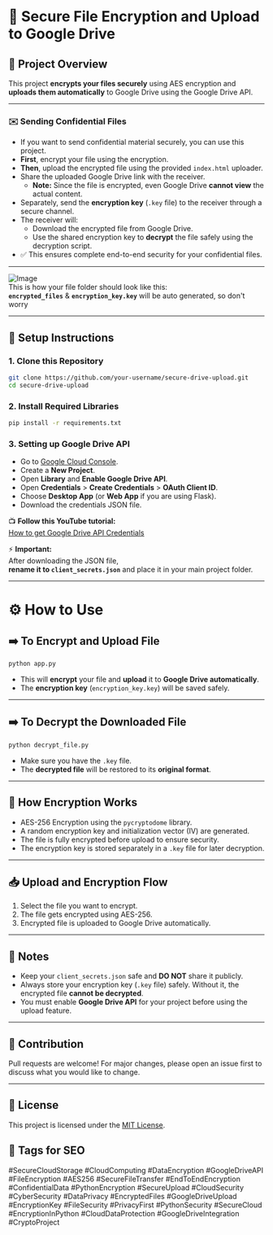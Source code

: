 # 🚀 Secure File Encryption and Upload to Google Drive

## 📜 Project Overview
This project **encrypts your files securely** using AES encryption and **uploads them automatically** to Google Drive using the Google Drive API.

---

### ✉️ Sending Confidential Files 

- If you want to send confidential material securely, you can use this project.
- **First**, encrypt your file using the encryption.
- **Then**, upload the encrypted file using the provided `index.html` uploader.
- Share the uploaded Google Drive link with the receiver.
  - **Note:** Since the file is encrypted, even Google Drive **cannot view** the actual content.
- Separately, send the **encryption key** (`.key` file) to the receiver through a secure channel.
- The receiver will:
  - Download the encrypted file from Google Drive.
  - Use the shared encryption key to **decrypt** the file safely using the decryption script.
- ✅ This ensures complete end-to-end security for your confidential files.

---

![Image](https://github.com/user-attachments/assets/7c23b7a0-1b11-4bd5-b7fd-ec5f2e88944b)  
This is how your file folder should look like this:  
 **`encrypted_files`**  &  **`encryption_key.key`** will be auto generated, so don't worry 
 
---

## 🔧 Setup Instructions

### 1. Clone this Repository
```bash
git clone https://github.com/your-username/secure-drive-upload.git
cd secure-drive-upload
```

### 2. Install Required Libraries
```bash
pip install -r requirements.txt
```

### 3. Setting up Google Drive API
- Go to [Google Cloud Console](https://console.developers.google.com/).
- Create a **New Project**.
- Open **Library** and **Enable Google Drive API**.
- Open **Credentials** > **Create Credentials** > **OAuth Client ID**.
- Choose **Desktop App** (or **Web App** if you are using Flask).
- Download the credentials JSON file.

📺 **Follow this YouTube tutorial:**  
[How to get Google Drive API Credentials](https://www.youtube.com/watch?v=HCjAK0QA_3w)

⚡ **Important:**  
After downloading the JSON file,  
**rename it to `client_secrets.json`** and place it in your main project folder.

---

# ⚙️ How to Use

## ➡️ To Encrypt and Upload File

```bash
python app.py
```

- This will **encrypt** your file and **upload** it to **Google Drive automatically**.
- The **encryption key** (`encryption_key.key`) will be saved safely.

---

## ➡️ To Decrypt the Downloaded File

```bash
python decrypt_file.py
```

- Make sure you have the `.key` file.
- The **decrypted file** will be restored to its **original format**.

---

## 🔐 How Encryption Works
- AES-256 Encryption using the `pycryptodome` library.
- A random encryption key and initialization vector (IV) are generated.
- The file is fully encrypted before upload to ensure security.
- The encryption key is stored separately in a `.key` file for later decryption.

---

## 📥 Upload and Encryption Flow
1. Select the file you want to encrypt.
2. The file gets encrypted using AES-256.
3. Encrypted file is uploaded to Google Drive automatically.

---

## 📢 Notes
- Keep your `client_secrets.json` safe and **DO NOT** share it publicly.
- Always store your encryption key (`.key` file) safely. Without it, the encrypted file **cannot be decrypted**.
- You must enable **Google Drive API** for your project before using the upload feature.

---

## 🤝 Contribution
Pull requests are welcome! For major changes, please open an issue first to discuss what you would like to change.

---

## 📄 License
This project is licensed under the [MIT License](LICENSE).


## 📢 Tags for SEO

#SecureCloudStorage #CloudComputing #DataEncryption #GoogleDriveAPI #FileEncryption #AES256 #SecureFileTransfer #EndToEndEncryption #ConfidentialData #PythonEncryption #SecureUpload #CloudSecurity #CyberSecurity #DataPrivacy #EncryptedFiles #GoogleDriveUpload #EncryptionKey #FileSecurity #PrivacyFirst #PythonSecurity #SecureCloud #EncryptionInPython #CloudDataProtection #GoogleDriveIntegration #CryptoProject

